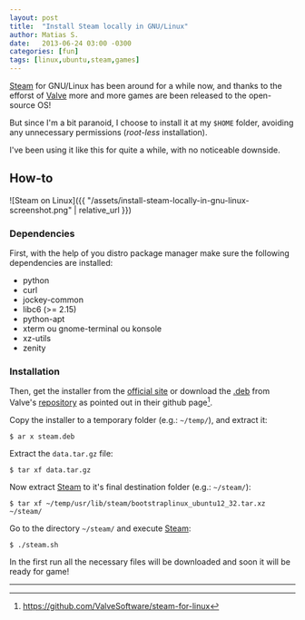 ```yaml
---
layout: post
title:  "Install Steam locally in GNU/Linux"
author: Matias S.
date:   2013-06-24 03:00 -0300
categories: [fun]
tags: [linux,ubuntu,steam,games]
---
```


[Steam](http://store.steampowered.com/) for GNU/Linux has been around for a while now, and thanks to the efforst of [Valve](http://www.valvesoftware.com/) more and more games are been released to the open-source OS!

But since I'm a bit paranoid, I choose to install it at my `$HOME` folder, avoiding any unnecessary permissions (*root-less* installation).

I've been using it like this for quite a while, with no noticeable downside.

## How-to

![Steam on Linux]({{ "/assets/install-steam-locally-in-gnu-linux-screenshot.png" | relative_url }})

### Dependencies

First, with the help of you distro package manager make sure the following dependencies are installed:

- python
- curl
- jockey-common
- libc6 (\>= 2.15)
- python-apt
- xterm ou gnome-terminal ou konsole
- xz-utils
- zenity

### Installation

Then, get the installer from the [official site](http://store.steampowered.com/about/) or download the [.deb](http://en.wikipedia.org/wiki/Deb_\(file_format\)) from Valve's [repository](http://media.steampowered.com/client/installer/steam.deb) as pointed out in their github page[^1].

Copy the installer to a temporary folder (e.g.: `~/temp/`), and extract it:

```console
$ ar x steam.deb
```

Extract the `data.tar.gz` file:

```console
$ tar xf data.tar.gz
```

Now extract [Steam](http://store.steampowered.com/) to it's final destination folder (e.g.: `~/steam/`):

```console
$ tar xf ~/temp/usr/lib/steam/bootstraplinux_ubuntu12_32.tar.xz ~/steam/
```

Go to the directory `~/steam/` and execute [Steam](http://store.steampowered.com/):

```console
$ ./steam.sh
```

In the first run all the necessary files will be downloaded and soon it will be ready for game!

---

[^1]: <https://github.com/ValveSoftware/steam-for-linux>
